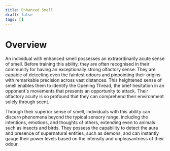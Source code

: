 ```yaml
---
title: Enhanced Smell
draft: false
tags: []
---
```


# Overview
An individual with enhanced smell possesses an extraordinarily acute sense of smell. Before training this ability, they are often recognised in their community for having an exceptionally strong olfactory sense. They are capable of detecting even the faintest odours and pinpointing their origins with remarkable precision across vast distances. This heightened sense of smell enables them to identify the Opening Thread, the brief hesitation in an opponent's movements that presents an opportunity to attack. Their olfactory acuity is so profound that they can comprehend their environment solely through scent.

Through their superior sense of smell, individuals with this ability can discern phenomena beyond the typical sensory range, including the intentions, emotions, and thoughts of others, extending even to animals such as insects and birds. They possess the capability to detect the aura and presence of supernatural entities, such as demons, and can instantly gauge their power levels based on the intensity and unpleasantness of their odour.

